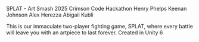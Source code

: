 SPLAT - Art Smash
2025 Crimson Code Hackathon
Henry Phelps
Keenan Johnson
Alex Herezza
Abigail Kubli

This is our immaculate two-player fighting game, SPLAT, where every battle will leave you with an artpiece to last forever.
Created in Unity 6